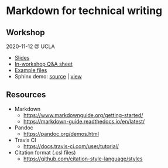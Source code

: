 # Markdown for technical writing

## Workshop

2020-11-12 @ UCLA

- [Slides](https://docs.google.com/presentation/d/1IPsBJVjfnYY4nXC3jZ_me35QJr2cbc2UNstlcKaqRm0/edit?usp=sharing)
- [In-workshop Q&A sheet](https://docs.google.com/document/d/1bxlj2Zi7N-ovx5_FwhdDA67kEcSHaGEIfGrRhLTnDdw/edit?usp=sharing)
- [Example files](examples/)
- Sphinx demo: [source](https://github.com/schuang/sphinx-tutorial/) |
  [view](https://schuang.github.io/sphinx-tutorial/)

## Resources

- Markdown
    - https://www.markdownguide.org/getting-started/
    - https://markdown-guide.readthedocs.io/en/latest/
- Pandoc
    - https://pandoc.org/demos.html
- Travis CI
    - https://docs.travis-ci.com/user/tutorial/
- Citation format (.csl files)
    - https://github.com/citation-style-language/styles
